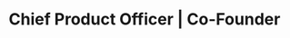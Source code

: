 ---
company: "Edublox Online Tutor"
title: "Chief Product Officer | Co-Founder"
timeframe: "2017 – Present"
visible: true
order: 1
context: ["Co-Founding", "EdTech Strategy", "Subscription Model Design", "International Expansion", "Revenue Strategy"]
responsibilities:
  - Co-founded standalone gamified EdTech SaaS platform, transforming regional franchise business into scalable digital subscription model with global reach and 1,000+ concurrent learners.
  - Launched new service line using lean MVP approach in under two weeks, validating market demand and doubling company revenue within months through strategic expansion into live tutoring.
  - Defined long-term product vision balancing educational outcomes with technical feasibility, establishing sustainable framework for international market entry and growth.
  - Shaped platform architecture strategy including Azure infrastructure migration, integrated CRM and analytics stack, and multi-service product ecosystem to support scale.
  - Directed product roadmap evolution using user research insights and market validation to drive 50%+ activation improvements and 30%+ retention gains across global user base.
footer: "Currently Engaged as Strategic Consultant"
---